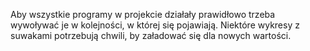 Aby wszystkie programy w projekcie działały prawidłowo trzeba wywoływać je w kolejności, w której się pojawiają.
Niektóre wykresy z suwakami potrzebują chwili, by załadować się dla nowych wartości.